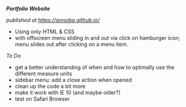 ***Portfolio Website***

*published at https://annoba.github.io/*

- Using only HTML & CSS
- with offscreen menu sliding in and out via click on hamburger icon; menu slides out after clicking on a menu item.

*To Do*
- get a better understanding of when and how to optimally use the different measure units
- sidebar menu: add a close action when opened
- clean up the code a bit more
- make it work with IE 10 (and maybe older?)
- test on Safari Browser